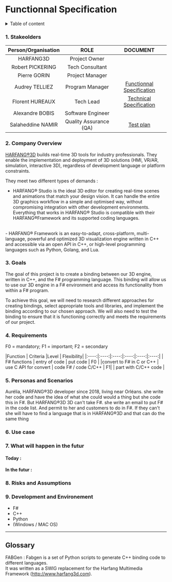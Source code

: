 <!--#### -> Click [here](https://github.com/algosup/2022-2023-project-3-harfang3d-binding-Project-2-group/blob/main/readme.md) to go to the README.md-->

# Functionnal Specification

<details>

<summary>Table of content</summary>

- [Functionnal Specification](#functionnal-specification)
    - [1. Stakeolders](#1-stakeolders)
    - [2. Company Overview](#2-company-overview)
    - [3. Goals](#3-goals)
    - [4. Requirements](#4-requirements)
    - [5. Personas and Scenarios](#5-personas-and-scenarios)
    - [6. Use case](#6-use-case)
    - [7. What will happen in the futur](#7-what-will-happen-in-the-futur)
      - [Today :](#today-)
      - [In the futur :](#in-the-futur-)
    - [8. Risks and Assumptions](#8-risks-and-assumptions)
    - [9. Development and Environement](#9-development-and-environement)
  - [Glossary](#glossary)

</details>

###  1. Stakeolders

| Person/Organisation |   ROLE  | DOCUMENT |
| :----: | :-----: | :------: |
| HARFANG3D         | Project Owner         | |
| Robert PICKERING  | Tech Consultant       | |
| Pierre GORIN      | Project Manager       | |
| Audrey TELLIEZ    | Program Manager       | [Functionnal Specification]() |
| Florent HUREAUX   | Tech Lead             | [Technical Specification]() |
| Alexandre BOBIS   | Software Engineer     |  |
| Salaheddine NAMIR | Quality Assurance (QA)| [Test plan]() |

### 2. Company Overview

[HARFANG®3D](https://www.harfang3d.com/en_US/) builds real-time 3D tools for industry professionals. They enable the implementation and deployment of 3D solutions (HMI, VR/AR, simulation, interactive 3D), regardless of development language or platform constraints.

They meet two different types of demands :

- HARFANG® Studio is the ideal 3D editor for creating real-time scenes and animations that match your design vision.
  <!-- 2 espaces à la fin de la ligne -->
  It can handle the entire 3D graphics workflow in a simple and optimised way, without compromising integration with other development environments.
    <!-- 2 espaces à la fin de la ligne -->  
  Everything that works in HARFANG® Studio is compatible with their HARFANG®Framework and its supported coding languages.
<br>
- HARFANG® Framework is an easy-to-adapt, cross-platform, multi-language, powerful and optimized 3D visualization engine written in C++ and accessible via an open API in C++, or high-level programming languages such as Python, Golang, and Lua.

### 3. Goals

The goal of this project is to create a binding between our 3D engine, written in C++, and the F# programming language. This binding will allow us to use our 3D engine in a F# environment and access its functionality from within a F# program.

To achieve this goal, we will need to research different approaches for creating bindings, select appropriate tools and libraries, and implement the binding according to our chosen approach. We will also need to test the binding to ensure that it is functioning correctly and meets the requirements of our project.

### 4. Requirements

F0 = mandatory; F1 = important; F2 = secondary

|Function	| Criteria	|Level	| Flexibility|
|:----:|:----:|:----:|:----:|:----:|:----:|
| F# functions     | entry of code     |  put code     |  F0  |
|convert to F# in C or C++ | use C API for convert  | code F# / code C/C++ | F1|
| part with C/C++ code | 


### 5. Personas and Scenarios

Aurélia, HARFANG®3D developer since 2018, living near Orléans.
she write her code and have the idea of what she could would a thing but she code this in F#. But HARFANG®3D 3D can't take F#. 
she write an email to put F#  in the code list.
And permit to her and customers to do in F#. 
If they can't she will have to find a language that is in HARFANG®3D and that can do the same thing
<!--
idées :
*dev F#
dev nul 
dev python 
adim it harfang pour creer aussi leur propre visuel 
-->

### 6. Use case
<!--voir plus tard ----- > discord -->

### 7. What will happen in the futur
#### Today :

#### In the futur : 

### 8. Risks and Assumptions

### 9. Development and Environement

  - F#
  - C++
  - Python
  - (Windows / MAC OS)  

******************************
## Glossary 

<!---
### Author
<img src="https://avatars.githubusercontent.com/u/114394252?v=4" width="150">
### [**`Audrey Telliez`**](https://github.com/audreytllz)
##### *Program Manager*
-->

FABGen : Fabgen is a set of Python scripts to generate C++ binding code to different languages.  
It was written as a SWIG replacement for the Harfang Multimedia Framework (http://www.harfang3d.com).


<!---
 Function specification
    - details how work the product
    - clear and detail description
    - define the requirement and constraints
    - doesn’t describe the implementation
    - basis for testing
    - serves as a contract between the  team and the users

- Functional specification
    - context
    - goal/ scope
    - functional requirements
    - acceptance criteria
    - design
    - non-functional requirement
    - out of scope
    - security
    - glossary
-->